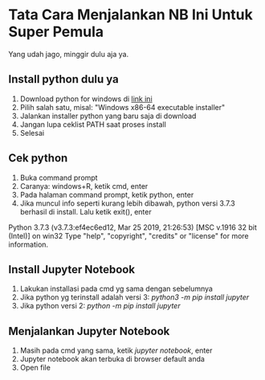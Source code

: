 # Tata Cara Menjalankan NB Ini Untuk Super Pemula
Yang udah jago, minggir dulu aja ya.

## Install python dulu ya
1. Download python for windows di [link ini](https://www.python.org/downloads/release/python-373/)
2. Pilih salah satu, misal: "Windows x86-64 executable installer"
3. Jalankan installer python yang baru saja di download
4. Jangan lupa ceklist PATH saat proses install
5. Selesai

## Cek python
1. Buka command prompt
2. Caranya: windows+R, ketik cmd, enter
3. Pada halaman command prompt, ketik python, enter
4. Jika muncul info seperti kurang lebih dibawah, python versi 3.7.3 berhasil di install. Lalu ketik exit(), enter

Python 3.7.3 (v3.7.3:ef4ec6ed12, Mar 25 2019, 21:26:53) [MSC v.1916 32 bit (Intel)] on win32
Type "help", "copyright", "credits" or "license" for more information.

## Install Jupyter Notebook
1. Lakukan installasi pada cmd yg sama dengan sebelumnya
2. Jika python yg terinstall adalah versi 3:
    *python3 -m pip install jupyter*
3. Jika python versi 2:
    *python -m pip install jupyter*

## Menjalankan Jupyter Notebook
1. Masih pada cmd yang sama, ketik *jupyter notebook*, enter
2. Jupyter notebook akan terbuka di browser default anda
3. Open file 
